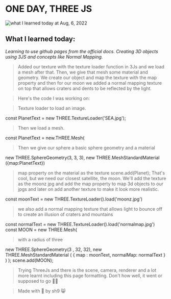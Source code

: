 # ONE DAY, THREE JS
![what I learned today at Aug, 6, 2022](https://upload.wikimedia.org/wikipedia/commons/9/9a/%E0%B9%80%E0%B8%9B%E0%B8%A3%E0%B8%B5%E0%B8%A2%E0%B8%9A%E0%B9%80%E0%B8%97%E0%B8%B5%E0%B8%A2%E0%B8%9A%E0%B9%82%E0%B8%A1%E0%B9%80%E0%B8%94%E0%B8%A5%E0%B8%97%E0%B8%B5%E0%B9%88%E0%B9%83%E0%B8%8A%E0%B9%89_normal_map.png)



## What I learned today: 

*Learning to use github pages from the official docs. Creating 3D objects using 3JS and concepts like Normal Mapping.*


> Added our texture with the texture loader function in 3Js and we load a mesh after that. Then, we give that mesh some material and geometry. We create our object and map the texture with the map property and then for our moon we added a normal mapping texture on top that allows craters and dents to be reflected by the light.
 
> Here's the code I was working on:

 > Texture loader to load an image.
 
  const PlanetText = new THREE.TextureLoader('SEA.jpg');
  
 > Then we load a mesh.
 
  const PlanetText = new.THREE.Mesh(
  
  > Then we give our sphere a basic sphere geometry and a material
   
   new THREE.SphereGeometry(3, 3, 3),
   new THREE.MeshStandardMaterial ({map:PlanetText})
  >  map property on the material as the texture
   scene.add(Planet);
    That's cool, but we need our closest satellite, the moon. We'll add the texture as the moonz jpg and add the map property to map 3d objects to our jpgs and later on add another texture to make it look more realistic.
  
  const moonText = new THREE.TextureLoader().load('moonz.jpg')
  
  
 > we also add a normal mapping texture that allows light to bounce off 
> to create an illusion of craters and mountains

  const normalText = new THREE.TextureLoader().load('normalmap.jpg')
  const MOON = new THREE.Mesh(
  
 > with a radius of three

new THREE.SphereGeometry(3 , 32, 32), 
new THREE.MeshStandardMaterial ( {
   map : moonText,
   normalMap: normalText
     } )
  );
  scene.add(MOON);                                                                
                                    
> Trying ThreeJs and there is the scene, camera, renderer and a lot more learnt including this page formatting. 
> Don't how well, it went or supposed to go 🧑‍🎓


>Made with 💜 by sh9 😸


